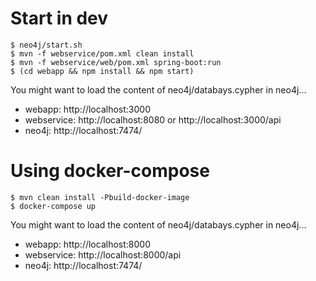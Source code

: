 # Start in dev
```
$ neo4j/start.sh
$ mvn -f webservice/pom.xml clean install
$ mvn -f webservice/web/pom.xml spring-boot:run
$ (cd webapp && npm install && npm start)
```

You might want to load the content of neo4j/databays.cypher in neo4j...

 * webapp: http://localhost:3000
 * webservice: http://localhost:8080 or http://localhost:3000/api
 * neo4j: http://localhost:7474/

# Using docker-compose
```
$ mvn clean install -Pbuild-docker-image
$ docker-compose up
```

You might want to load the content of neo4j/databays.cypher in neo4j...

 * webapp: http://localhost:8000
 * webservice: http://localhost:8000/api
 * neo4j: http://localhost:7474/
